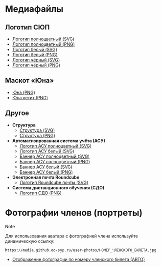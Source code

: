 # Медиафайлы

## Логотип СЮП
- [Логотип полноцветный (SVG)](/logo/SYP-logo2025_color.svg)
- [Логотип полноцветный (PNG)](/logo/SYP-logo2025_color.png)
- [Логотип белый (SVG)](/logo/SYP-logo2025_white_update.svg)
- [Логотип белый (PNG)](/logo/SYP-logo2025_white_update.png)
- [Логотип чёрный (SVG)](/logo/SYP-logo2025_black.svg)
- [Логотип чёрный (PNG)](/logo/SYP-logo2025_black.png)

## Маскот «Юна»
- [Юна (PNG)](/mascot/yuna-1.png)
- [Юна летит (PNG)](/mascot/yuna-fly.png)

## Другое
- **Структура**
  - [Структура (SVG)](/other/SYP-structure-v3.svg)
  - [Структура (PNG)](/other/SYP-structure-v3@2x.png)
- **Автоматизированная система учёта (АСУ)**
  - [Логотип АСУ полноцветный (SVG)](/other/SYP-ASY-logo2025-v1.svg)
  - [Логотип АСУ белый (SVG)](/other/SYP-ASY-logo2025-v1_white.svg)
  - [Баннер АСУ полноцветный (SVG)](/other/SYP-ASY-logo2025_long-v1.svg)
  - [Баннер АСУ полноцветный (PNG)](/other/SYP-ASY-logo2025_long-v1.png)
  - [Баннер АСУ белый (SVG)](/other/SYP-ASY-logo2025_long-v1_white.svg)
  - [Баннер АСУ белый (PNG)](/other/SYP-ASY-logo2025_long-v1_white.png)
- **Электронная почта Roundcube**
  - [Логотип Roundcube почты (SVG)](/other/SYP-roundcube2025_color.svg)
- **Система дистанционного обучения (СДО)**
  - [Логотип СДО (PNG)](/other/syp-logo-moodle_sdo.png)

# Фотографии членов (портреты)
> [!NOTE]
> Для использования аватара с фотографией члена используйте динамическую ссылку:
```
https://media.github.oo-syp.ru/user-photos/НОМЕР_ЧЛЕНСКОГО_БИЛЕТА.jpg
```
- [Отображение фотографии по номеру членского билета (АВТО)](/user-photos-auto.html)
